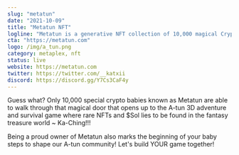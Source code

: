 ```yaml
---
slug: "metatun"
date: "2021-10-09"
title: "Metatun NFT"
logline: "Metatun is a generative NFT collection of 10,000 magical Crypto babies living as "Metaplex standard" tokens on the Solana blockchain"
cta: "https://metatun.com"
logo: /img/a_tun.png
category: metaplex, nft
status: live
website: https://metatun.com
twitter: https://twitter.com/__katxii
discord: https://discord.gg/Y7Cs3CaF4y
---
```


Guess what? Only 10,000 special crypto babies known as Metatun are able to walk through that magical door that opens up to the A-tun 3D adventure and survival game where rare NFTs and $Sol lies to be found in the fantasy treasure world ~ Ka-Ching!!!

Being a proud owner of Metatun also marks the beginning of your baby steps to shape our A-tun community! Let's build YOUR game together!
